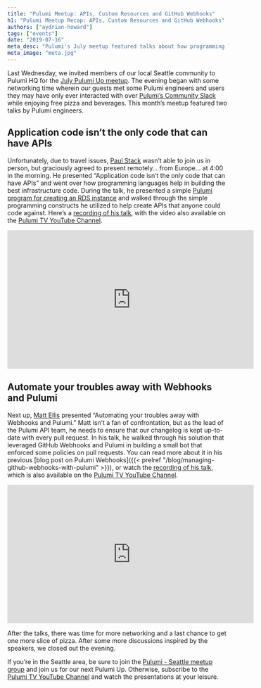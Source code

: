 ```yaml
---
title: "Pulumi Meetup: APIs, Custom Resources and GitHub Webhooks"
h1: "Pulumi Meetup Recap: APIs, Custom Resources and GitHub Webhooks"
authors: ["aydrian-howard"]
tags: ["events"]
date: "2019-07-16"
meta_desc: "Pulumi's July meetup featured talks about how programming languages help in building the best infrastructure code and a bot that enforced pull request policies."
meta_image: "meta.jpg"
---
```


Last Wednesday, we invited members of our local Seattle community to Pulumi HQ for the [July Pulumi Up meetup](https://www.meetup.com/Pulumi-Seattle/events/262610954/). The evening began with some networking time wherein our guests met some Pulumi engineers and users they may have only ever interacted with over [Pulumi’s Community Slack](https://slack.pulumi.com/) while enjoying free pizza and beverages. This month’s meetup featured two talks by Pulumi engineers.

## Application code isn’t the only code that can have APIs

Unfortunately, due to travel issues, [Paul Stack](https://twitter.com/stack72) wasn’t able to join us in person, but graciously agreed to present remotely… from Europe… at 4:00 in the morning. He presented “Application code isn’t the only code that can have APIs” and went over how programming languages help in building the best infrastructure code. During the talk, he presented a simple [Pulumi program for creating an RDS instance](https://github.com/stack72/pulumi-meetup) and walked through the simple programming constructs he utilized to help create APIs that anyone could code against. Here’s a [recording of his talk](https://www.youtube.com/watch?v=QuOMyZvSt-A), with the video also available on the [Pulumi TV YouTube Channel](https://www.youtube.com/pulumitv).

<iframe width="560" height="315" src="https://www.youtube.com/embed/QuOMyZvSt-A" frameborder="0" allow="accelerometer; autoplay; encrypted-media; gyroscope; picture-in-picture" allowfullscreen></iframe>

## Automate your troubles away with Webhooks and Pulumi

Next up, [Matt Ellis](https://twitter.com/ellism) presented “Automating your troubles away with Webhooks and Pulumi.” Matt isn’t a fan of confrontation, but as the lead of the Pulumi API team, he needs to ensure that our changelog is kept up-to-date with every pull request. In his talk, he walked through his solution that leveraged GitHub Webhooks and Pulumi in building a small bot that enforced some policies on pull requests. You can read more about it in his previous [blog post on Pulumi Webhooks]({{< prelref "/blog/managing-github-webhooks-with-pulumi" >}}), or watch the [recording of his talk](https://www.youtube.com/watch?v=QuOMyZvSt-A), which is also available on the [Pulumi TV YouTube Channel](https://www.youtube.com/pulumitv).

<iframe width="560" height="315" src="https://www.youtube.com/embed/KhHDhGCdU3c" frameborder="0" allow="accelerometer; autoplay; encrypted-media; gyroscope; picture-in-picture" allowfullscreen></iframe>

After the talks, there was time for more networking and a last chance to get one more slice of pizza. After some more discussions inspired by the speakers, we closed out the evening.

If you’re in the Seattle area, be sure to join the [Pulumi - Seattle meetup group](https://www.meetup.com/Pulumi-Seattle) and join us for our next Pulumi Up. Otherwise, subscribe to the [Pulumi TV YouTube Channel](https://www.youtube.com/pulumitv) and watch the presentations at your leisure.
